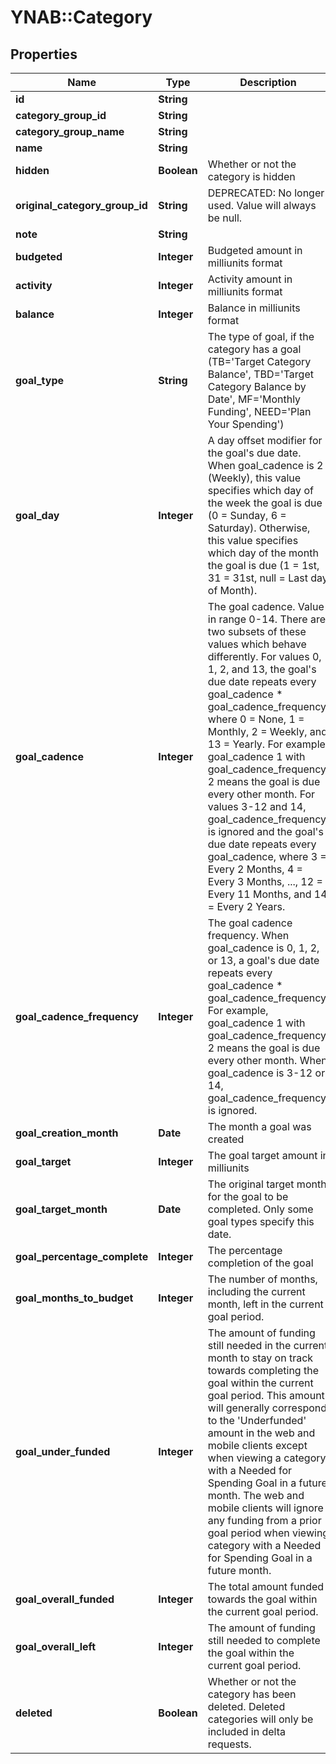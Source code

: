 # YNAB::Category

## Properties

| Name | Type | Description | Notes |
| ---- | ---- | ----------- | ----- |
| **id** | **String** |  |  |
| **category_group_id** | **String** |  |  |
| **category_group_name** | **String** |  | [optional] |
| **name** | **String** |  |  |
| **hidden** | **Boolean** | Whether or not the category is hidden |  |
| **original_category_group_id** | **String** | DEPRECATED: No longer used.  Value will always be null. | [optional] |
| **note** | **String** |  | [optional] |
| **budgeted** | **Integer** | Budgeted amount in milliunits format |  |
| **activity** | **Integer** | Activity amount in milliunits format |  |
| **balance** | **Integer** | Balance in milliunits format |  |
| **goal_type** | **String** | The type of goal, if the category has a goal (TB&#x3D;&#39;Target Category Balance&#39;, TBD&#x3D;&#39;Target Category Balance by Date&#39;, MF&#x3D;&#39;Monthly Funding&#39;, NEED&#x3D;&#39;Plan Your Spending&#39;) | [optional] |
| **goal_day** | **Integer** | A day offset modifier for the goal&#39;s due date. When goal_cadence is 2 (Weekly), this value specifies which day of the week the goal is due (0 &#x3D; Sunday, 6 &#x3D; Saturday). Otherwise, this value specifies which day of the month the goal is due (1 &#x3D; 1st, 31 &#x3D; 31st, null &#x3D; Last day of Month). | [optional] |
| **goal_cadence** | **Integer** | The goal cadence. Value in range 0-14. There are two subsets of these values which behave differently. For values 0, 1, 2, and 13, the goal&#39;s due date repeats every goal_cadence * goal_cadence_frequency, where 0 &#x3D; None, 1 &#x3D; Monthly, 2 &#x3D; Weekly, and 13 &#x3D; Yearly. For example, goal_cadence 1 with goal_cadence_frequency 2 means the goal is due every other month. For values 3-12 and 14, goal_cadence_frequency is ignored and the goal&#39;s due date repeats every goal_cadence, where 3 &#x3D; Every 2 Months, 4 &#x3D; Every 3 Months, ..., 12 &#x3D; Every 11 Months, and 14 &#x3D; Every 2 Years. | [optional] |
| **goal_cadence_frequency** | **Integer** | The goal cadence frequency. When goal_cadence is 0, 1, 2, or 13, a goal&#39;s due date repeats every goal_cadence * goal_cadence_frequency. For example, goal_cadence 1 with goal_cadence_frequency 2 means the goal is due every other month.  When goal_cadence is 3-12 or 14, goal_cadence_frequency is ignored. | [optional] |
| **goal_creation_month** | **Date** | The month a goal was created | [optional] |
| **goal_target** | **Integer** | The goal target amount in milliunits | [optional] |
| **goal_target_month** | **Date** | The original target month for the goal to be completed.  Only some goal types specify this date. | [optional] |
| **goal_percentage_complete** | **Integer** | The percentage completion of the goal | [optional] |
| **goal_months_to_budget** | **Integer** | The number of months, including the current month, left in the current goal period. | [optional] |
| **goal_under_funded** | **Integer** | The amount of funding still needed in the current month to stay on track towards completing the goal within the current goal period. This amount will generally correspond to the &#39;Underfunded&#39; amount in the web and mobile clients except when viewing a category with a Needed for Spending Goal in a future month.  The web and mobile clients will ignore any funding from a prior goal period when viewing category with a Needed for Spending Goal in a future month. | [optional] |
| **goal_overall_funded** | **Integer** | The total amount funded towards the goal within the current goal period. | [optional] |
| **goal_overall_left** | **Integer** | The amount of funding still needed to complete the goal within the current goal period. | [optional] |
| **deleted** | **Boolean** | Whether or not the category has been deleted.  Deleted categories will only be included in delta requests. |  |

